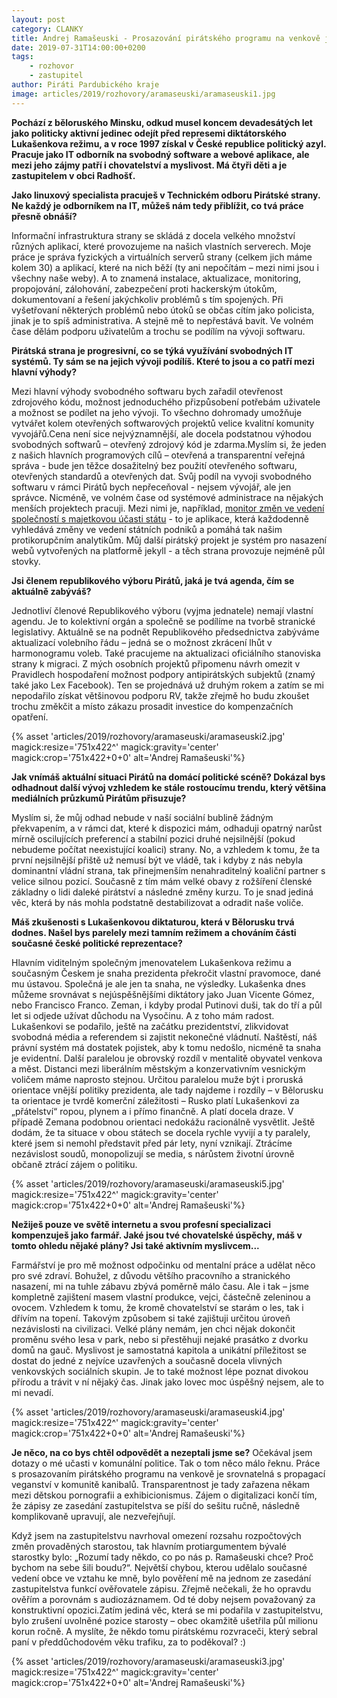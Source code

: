 ```yaml
---
layout: post
category: CLANKY
title: Andrej Ramašeuski - Prosazování pirátského programu na venkově je jako propagace veganství v komunitě kanibalů
date: 2019-07-31T14:00:00+0200
tags: 
    - rozhovor
    - zastupitel
author: Piráti Pardubického kraje
image: articles/2019/rozhovory/aramaseuski/aramaseuski1.jpg
---
```

**Pochází z běloruského Minsku, odkud musel koncem devadesátých let jako politicky aktivní jedinec odejít před represemi diktátorského Lukašenkova režimu, a v roce 1997 získal v České republice politický azyl.  Pracuje jako IT odborník na svobodný software a webové aplikace, ale mezi jeho zájmy patří i chovatelství a myslivost. Má čtyři děti a je zastupitelem v obci Radhošť.** 

**Jako linuxový specialista pracuješ v Technickém odboru Pirátské strany. Ne každý je odborníkem na IT, můžeš nám tedy přiblížit, co tvá práce přesně obnáší?**

Informační infrastruktura strany se skládá z docela velkého množství různých aplikací, které provozujeme na našich vlastních serverech. Moje práce je správa fyzických a virtuálních serverů strany (celkem jich máme kolem 30) a aplikací, které na nich běží (ty ani nepočítám – mezi nimi jsou i všechny naše weby). A to znamená instalace, aktualizace, monitoring, propojování, zálohování, zabezpečení proti hackerským útokům, dokumentovaní a řešení jakýchkoliv problémů s tím spojených. Při vyšetřovaní některých problémů nebo útoků se občas cítím jako policista, jinak je to spíš administrativa. A stejně mě to nepřestává bavit. Ve volném čase dělám podporu uživatelům a trochu se podílím na vývoji softwaru. 

**Pirátská strana je progresivní, co se týká využívání svobodných IT systémů. Ty sám se na jejich vývoji podílíš. Které to jsou a co patří mezi hlavní výhody?**

Mezi hlavní výhody svobodného softwaru bych zařadil otevřenost zdrojového kódu, možnost jednoduchého přizpůsobení potřebám uživatele a možnost se podílet na jeho vývoji. To všechno dohromady umožňuje vytvářet kolem otevřených softwarových projektů velice kvalitní komunity vyvojářů.Cena není sice nejvýznamnější, ale docela podstatnou výhodou svobodných softwarů – otevřený zdrojový kód je zdarma.Myslím si, že jeden z našich hlavních programových cílů – otevřená a transparentní veřejná správa - bude jen těžce dosažitelný bez použití otevřeného softwaru, otevřených standardů a otevřených dat. Svůj podíl na vyvoji svobodného softwaru v rámci Pirátů bych nepřeceňoval - nejsem vývojář, ale jen správce. Nicméně, ve volném čase od systémové administrace na nějakých menších projektech pracuji. Mezi nimi je, například, [monitor změn ve vedení společností s majetkovou účasti státu](https://state-companies.pirati.cz/) - to je aplikace, která každodenně vyhledává změny ve vedení státních podniků a pomáhá tak našim protikorupčním analytikům. Můj další pirátský projekt je systém pro nasazení webů vytvořených na platformě jekyll - a těch strana provozuje nejméně půl stovky.

**Jsi členem republikového výboru Pirátů, jaká je tvá agenda, čím se aktuálně zabýváš?**

Jednotliví členové Republikového výboru (vyjma jednatele) nemají vlastní agendu. Je to kolektivní orgán a společně se podílíme na tvorbě stranické legislativy. Aktuálně se na podnět Republikového předsednictva zabýváme aktualizací volebního řádu – jedná se o možnost zkrácení lhůt v harmonogramu voleb. Také pracujeme na aktualizaci oficiálního stanoviska strany k migraci. Z mých osobních projektů připomenu návrh omezit v Pravidlech hospodaření možnost podpory antipirátských subjektů (znamý také jako Lex Facebook). Ten se projednává už druhým rokem a zatím se mi nepodařilo získat většinovou podporu RV, takže zřejmě ho budu zkoušet trochu změkčit a místo zákazu prosadit investice do kompenzačních opatření.

{% asset 'articles/2019/rozhovory/aramaseuski/aramaseuski2.jpg' magick:resize='751x422^' 
magick:gravity='center' magick:crop='751x422+0+0' alt='Andrej Ramašeuski'%}

**Jak vnímáš aktuální situaci Pirátů na domácí politické scéně? Dokázal bys odhadnout další vývoj vzhledem ke stále rostoucímu trendu, který většina mediálních průzkumů Pirátům přisuzuje?**

Myslím si, že můj odhad nebude v naší sociální bublině žádným překvapením, a v rámci dat, které k dispozici mám, odhaduji opatrný narůst mírně oscilujících preferencí a stabilní pozici druhé nejsilnější (pokud nebudeme počítat neexistující koalici) strany. No, a vzhledem k tomu, že ta první nejsilnější přiště už nemusí být ve vládě, tak i kdyby z nás nebyla dominantní vládní strana, tak přinejmenším nenahraditelný koaliční partner s velice silnou pozicí. Současně z tím mám velké obavy z rožšíření členské základny o lidi daleké pirátství a následné změny kurzu. To je snad jediná věc, která by nás mohla podstatně destabilizovat a odradit naše voliče.

**Máš zkušenosti s Lukašenkovou diktaturou, která v Bělorusku trvá dodnes. Našel bys parelely mezi  tamním režimem a chováním části současné české politické reprezentace?**

Hlavním viditelným společným jmenovatelem Lukašenkova režimu a současným Českem je snaha prezidenta překročit vlastní pravomoce, dané mu ústavou. Společná je ale jen ta snaha, ne výsledky. Lukašenka dnes můžeme srovnávat s nejúspěšnějšími diktátory jako Juan Vicente Gómez, nebo Francisco Franco. Zeman, i kdyby prodal Putinovi duši, tak do tří a půl let si odjede užívat důchodu na Vysočinu. A z toho mám radost. Lukašenkovi se podařilo, ještě na začátku prezidentství, zlikvidovat svobodná média a referendem si zajistit nekonečné vládnutí. Naštěstí, náš právní systém má dostatek pojistek, aby k tomu nedošlo, nicméně ta snaha je evidentní. Další paralelou je obrovský rozdíl v mentalitě obyvatel venkova a měst. Distanci mezi liberálním městským a konzervativním vesnickým voličem máme naprosto stejnou. Určitou paralelou muže být i proruská orientace vnější politiky prezidenta, ale tady najdeme i rozdíly – v Bělorusku ta orientace je tvrdě komerční záležitosti – Rusko platí Lukašenkovi za „přátelství“ ropou, plynem a i přímo finančně. A platí docela draze. V případě Zemana podobnou orientaci nedokážu racionálně vysvětlit. Ještě dodám, že ta situace v obou státech se docela rychle vyvijí a ty paralely, které jsem si nemohl představit před pár lety, nyní vznikají. Ztrácíme nezávislost soudů, monopolizují se media, s nárůstem životní úrovně občaně ztrácí zájem o politiku.

{% asset 'articles/2019/rozhovory/aramaseuski/aramaseuski5.jpg' magick:resize='751x422^' 
magick:gravity='center' magick:crop='751x422+0+0' alt='Andrej Ramašeuski'%}

**Nežiješ pouze ve světě internetu a svou profesní specializaci kompenzuješ jako farmář. Jaké jsou tvé chovatelské úspěchy, máš v tomto ohledu nějaké plány? Jsi také aktivním myslivcem...**

Farmářství je pro mě možnost odpočinku od mentalní práce a udělat něco pro své zdraví. Bohužel, z důvodu většího pracovního a stranického nasazení, mi na tuhle zábavu zbývá poměrně málo času. Ale i tak – jsme kompletně zajištení masem vlastní produkce, vejci, částečně zeleninou a ovocem. Vzhledem k tomu, že kromě chovatelství se starám o les, tak i dřívím na topení. Takovým způsobem si také zajištuji určitou úroveň nezávislosti na civilizaci. Velké plány nemám, jen chci nějak dokončit proměnu svého lesa v park, nebo si přestěhuji nejaké prasátko z dvorku domů na gauč. Myslivost je samostatná kapitola a unikátní příležitost se dostat do jedné z nejvíce uzavřených a současně docela vlivných venkovských sociálních skupin. Je to také možnost lépe poznat divokou přírodu a trávit v ní nějaký čas. Jinak jako lovec moc úspěšný nejsem, ale to mi nevadí.

{% asset 'articles/2019/rozhovory/aramaseuski/aramaseuski4.jpg' magick:resize='751x422^' 
magick:gravity='center' magick:crop='751x422+0+0' alt='Andrej Ramašeuski'%}

**Je něco, na co bys chtěl odpovědět a nezeptali jsme se?** 
Očekával jsem dotazy o mé učasti v komunální politice. Tak o tom něco málo řeknu. Práce s prosazovaním pirátského programu na venkově je srovnatelná s propagací veganství v komunitě kanibalů. Transparentnost je tady zařazena někam mezi dětskou pornografii a exhibicionismus. Zájem o digitalizaci končí tím, že zápisy ze zasedání zastupitelstva se píší do sešitu ručně, následně komplikovaně upravují, ale nezveřejňují.

Když jsem na zastupitelstvu navrhoval omezení rozsahu rozpočtových změn provaděných starostou, tak hlavním protiargumentem bývalé starostky bylo: „Rozumí tady někdo, co po nás p. Ramašeuski chce? Proč bychom na sebe šili boudu?“. Největší chybou, kterou udělalo současné vedení obce ve vztahu ke mně, bylo pověření mě na jednom ze zasedání zastupitelstva funkcí ověřovatele zápisu. Zřejmě nečekali, že ho opravdu ověřím a porovnám s audiozáznamem. Od té doby nejsem považovaný za konstruktivní opozici.Zatím jediná věc, která se mi podařila v zastupitelstvu, bylo zrušení uvolněné pozice starosty – obec okamžitě ušetřila půl milionu korun ročně. A myslíte, že někdo tomu pirátskému rozvraceči, který sebral paní v předdůchodovém věku trafiku, za to poděkoval? :)

{% asset 'articles/2019/rozhovory/aramaseuski/aramaseuski3.jpg' magick:resize='751x422^' 
magick:gravity='center' magick:crop='751x422+0+0' alt='Andrej Ramašeuski'%}
